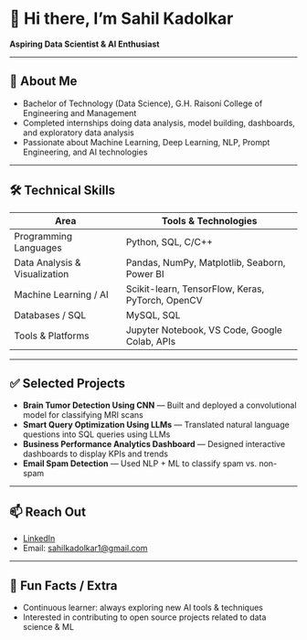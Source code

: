 # 👋 Hi there, I’m Sahil Kadolkar

**Aspiring Data Scientist & AI Enthusiast**

---

## 🎯 About Me

- Bachelor of Technology (Data Science), G.H. Raisoni College of Engineering and Management  
- Completed internships doing data analysis, model building, dashboards, and exploratory data analysis  
- Passionate about Machine Learning, Deep Learning, NLP, Prompt Engineering, and AI technologies  

---

## 🛠 Technical Skills

| Area | Tools & Technologies |
|---|---|
| Programming Languages | Python, SQL, C/C++ |
| Data Analysis & Visualization | Pandas, NumPy, Matplotlib, Seaborn, Power BI |
| Machine Learning / AI | Scikit-learn, TensorFlow, Keras, PyTorch, OpenCV |
| Databases / SQL | MySQL, SQL |
| Tools & Platforms | Jupyter Notebook, VS Code, Google Colab, APIs |

---

## ✅ Selected Projects

- **Brain Tumor Detection Using CNN** — Built and deployed a convolutional model for classifying MRI scans  
- **Smart Query Optimization Using LLMs** — Translated natural language questions into SQL queries using LLMs  
- **Business Performance Analytics Dashboard** — Designed interactive dashboards to display KPIs and trends  
- **Email Spam Detection** — Used NLP + ML to classify spam vs. non-spam  

---

## 📫 Reach Out

- [LinkedIn](https://www.linkedin.com/in/sahil-kadolkar-a93a4a225/)  
- Email: sahilkadolkar1@gmail.com  

---

## 🔖 Fun Facts / Extra

- Continuous learner: always exploring new AI tools & techniques  
- Interested in contributing to open source projects related to data science & ML  
